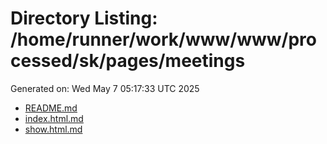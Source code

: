 # Directory Listing: /home/runner/work/www/www/processed/sk/pages/meetings
Generated on: Wed May  7 05:17:33 UTC 2025

- [README.md](README.md)
- [index.html.md](index.html.md)
- [show.html.md](show.html.md)
